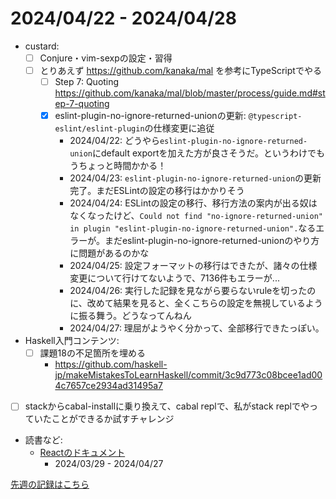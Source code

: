 # 2024/04/22 - 2024/04/28

- custard:
    - [ ] Conjure・vim-sexpの設定・習得
    - [ ] とりあえず <https://github.com/kanaka/mal> を参考にTypeScriptでやる
        - [ ] Step 7: Quoting <https://github.com/kanaka/mal/blob/master/process/guide.md#step-7-quoting>
        - [x] eslint-plugin-no-ignore-returned-unionの更新: `@typescript-eslint/eslint-plugin`の仕様変更に追従
            - 2024/04/22: どうやら`eslint-plugin-no-ignore-returned-union`にdefault exportを加えた方が良さそうだ。というわけでもうちょっと時間かかる！
            - 2024/04/23: `eslint-plugin-no-ignore-returned-union`の更新完了。まだESLintの設定の移行はかかりそう
            - 2024/04/24: ESLintの設定の移行、移行方法の案内が出る奴はなくなったけど、`Could not find "no-ignore-returned-union" in plugin "eslint-plugin-no-ignore-returned-union".`なるエラーが。まだeslint-plugin-no-ignore-returned-unionのやり方に問題があるのかな
            - 2024/04/25: 設定フォーマットの移行はできたが、諸々の仕様変更について行けてないようで、7136件もエラーが...
            - 2024/04/26: 実行した記録を見ながら要らないruleを切ったのに、改めて結果を見ると、全くこちらの設定を無視しているように振る舞う。どうなってんねん
            - 2024/04/27: 理屈がようやく分かって、全部移行できたっぽい。
- Haskell入門コンテンツ:
    - [ ] 課題18の不足箇所を埋める
        - <https://github.com/haskell-jp/makeMistakesToLearnHaskell/commit/3c9d773c08bcee1ad004c7657ce2934ad31495a7>
- [ ] stackからcabal-installに乗り換えて、cabal replで、私がstack replでやっていたことができるか試すチャレンジ
- 読書など:
    - [Reactのドキュメント](https://ja.react.dev/learn)
        - 2024/03/29 - 2024/04/27

[先週の記録はこちら](https://github.com/igrep/daily-commits/blob/db3a5fb1fbcf39cd2d080fecb65869c8622e102c/yesterday.md)
